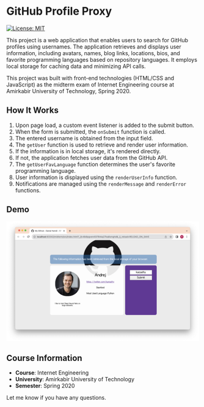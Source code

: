 # GitHub Profile Proxy

[![License: MIT](https://img.shields.io/badge/License-MIT-blue.svg)](https://opensource.org/licenses/MIT)

This project is a web application that enables users to search for GitHub profiles using usernames. The application retrieves and displays user information, including avatars, names, blog links, locations, bios, and favorite programming languages based on repository languages. It employs local storage for caching data and minimizing API calls.

This project was built with front-end technologies (HTML/CSS and JavaScript) as the midterm exam of Internet Engineering course at Amirkabir University of Technology, Spring 2020.

## How It Works

1. Upon page load, a custom event listener is added to the submit button.
2. When the form is submitted, the `onSubmit` function is called.
3. The entered username is obtained from the input field.
4. The `getUser` function is used to retrieve and render user information.
5. If the information is in local storage, it's rendered directly.
6. If not, the application fetches user data from the GitHub API.
7. The `getUserFavLanguage` function determines the user's favorite programming language.
8. User information is displayed using the `renderUserInfo` function.
9. Notifications are managed using the `renderMessage` and `renderError` functions.

## Demo
![Hello](demo.png)

## Course Information
- **Course**: Internet Engineering
- **University**: Amirkabir University of Technology  
- **Semester**: Spring 2020

Let me know if you have any questions.